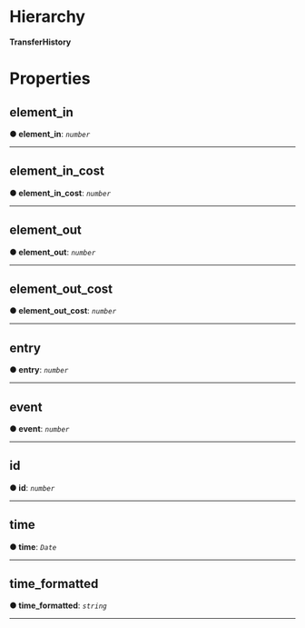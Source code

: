 

# Hierarchy

**TransferHistory**

# Properties

<a id="element_in"></a>

##  element_in

**●  element_in**:  *`number`* 

___

<a id="element_in_cost"></a>

##  element_in_cost

**●  element_in_cost**:  *`number`* 

___

<a id="element_out"></a>

##  element_out

**●  element_out**:  *`number`* 

___

<a id="element_out_cost"></a>

##  element_out_cost

**●  element_out_cost**:  *`number`* 

___

<a id="entry"></a>

##  entry

**●  entry**:  *`number`* 

___

<a id="event"></a>

##  event

**●  event**:  *`number`* 

___

<a id="id"></a>

##  id

**●  id**:  *`number`* 

___

<a id="time"></a>

##  time

**●  time**:  *`Date`* 

___

<a id="time_formatted"></a>

##  time_formatted

**●  time_formatted**:  *`string`* 

___

